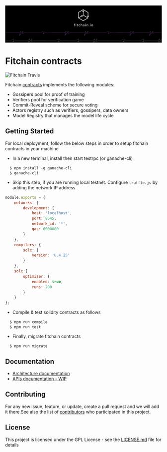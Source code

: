 [![banner](docs/imgs/fitchain-banner.png)](https://fitchain.io)
# Fitchain contracts

![Fitchain Travis](https://travis-ci.com/aabdulwahed/fitchain-contracts.svg?branch=master)

Fitchain [contracts](docs/ContractsStructure.md) implements the following modules:
- Gossipers pool for proof of training
- Verifiers pool for verification game 
- Commit-Reveal scheme for secure voting
- Actors registry such as verifiers, gossipers, data owners
- Model Registry that manages the model life cycle

## Getting Started

For local deployment, follow the below steps in order to setup fitchain contracts in your machine

- In a new terminal, install then start testrpc (or ganache-cli)

```
  $ npm install -g ganache-cli 
  $ ganache-cli 
```


- Skip this step, if you are running local testnet. Configure `truffle.js` by adding the network IP address.


```javascript
module.exports = {
	networks: {
        development: {
            host: 'localhost',
            port: 8545,
            network_id: '*',
            gas: 6000000
        }
	},
	compilers: {
        solc: {
            version: '0.4.25'
        }
	},
	solc:{
        optimizer: {
            enabled: true,
            runs: 200
        }
    }
};
```

- Compile & test solidity contracts as follows

```
  $ npm run compile
  $ npm run test
```

- Finally, migrate fitchain contracts

```
  $ npm run migrate 
```


## Documentation

- [Architecture documentation](docs/ContractsStructure.md)
- [APIs documentation - WIP](docs/api.md)

## Contributing

For any new issue, feature, or update, create a pull request and we will add it there.See also the list 
of [contributors](CONTRIBUTORS.md) who participated in this project. 

## License

This project is licensed under the GPL License - see the [LICENSE.md](LICENSE.md) file for details
